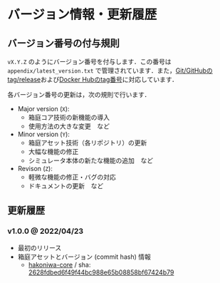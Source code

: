 # バージョン情報・更新履歴

## バージョン番号の付与規則

`vX.Y.Z` のようにバージョン番号を付与します．この番号は `appendix/latest_version.txt` で管理されています．また，[Git/GitHubのtag/release](https://github.com/toppers/hakoniwa-ros2sim/releases)および[Docker Hubのtag番号](https://hub.docker.com/r/toppersjp/hakoniwa-ros2sim/tags)に対応しています．

各バージョン番号の更新は，次の規則で行います．

- Major version (`X`): 
    - 箱庭コア技術の新機能の導入
    - 使用方法の大きな変更　など
- Minor version (`Y`): 
    - 箱庭アセット技術（各リポジトリ）の更新
    - 大幅な機能の修正
    - シミュレータ本体の新たな機能の追加　など
- Revison (`Z`): 
    - 軽微な機能の修正・バグの対応
    - ドキュメントの更新　など

## 更新履歴

### v1.0.0 @ 2022/04/23

- 最初のリリース
- 箱庭アセットとバージョン (commit hash) 情報
    - [hakoniwa-core](https://github.com/toppers/hakoniwa-core) / sha: [2628fdbed6f49f44bc988e65b08858bf67424b79](https://github.com/toppers/hakoniwa-core/tree/2628fdbed6f49f44bc988e65b08858bf67424b79)
